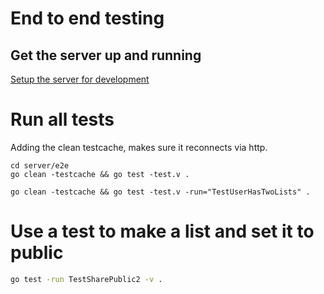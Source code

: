 # End to end testing
## Get the server up and running

[Setup the server for development](./install-server-for-dev.md)


# Run all tests
Adding the clean testcache, makes sure it reconnects via http.

```
cd server/e2e
go clean -testcache && go test -test.v .
```

```
go clean -testcache && go test -test.v -run="TestUserHasTwoLists" .
```

# Use a test to make a list and set it to public
```sh
go test -run TestSharePublic2 -v .
```
